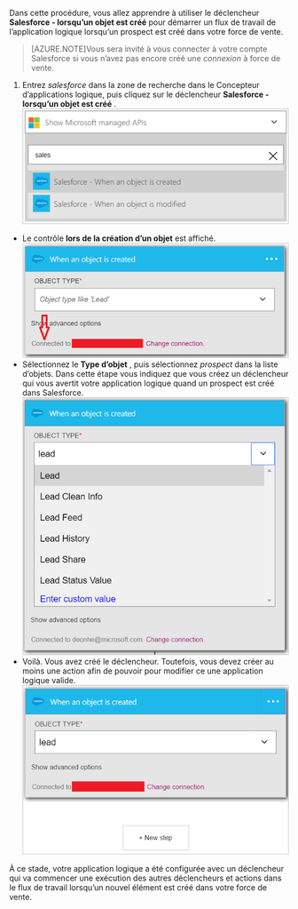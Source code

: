 Dans cette procédure, vous allez apprendre à utiliser le déclencheur **Salesforce - lorsqu’un objet est créé** pour démarrer un flux de travail de l’application logique lorsqu’un prospect est créé dans votre force de vente.

>[AZURE.NOTE]Vous sera invité à vous connecter à votre compte Salesforce si vous n’avez pas encore créé une *connexion* à force de vente.  

1. Entrez *salesforce* dans la zone de recherche dans le Concepteur d’applications logique, puis cliquez sur le déclencheur **Salesforce - lorsqu’un objet est créé** .  
![Image de déclenchement Salesforce 1](./media/connectors-create-api-salesforce/trigger-1.png)   
- Le contrôle **lors de la création d’un objet** est affiché.  
![Image de déclenchement Salesforce 2](./media/connectors-create-api-salesforce/trigger-2.png)   
- Sélectionnez le **Type d’objet** , puis sélectionnez *prospect* dans la liste d’objets. Dans cette étape vous indiquez que vous créez un déclencheur qui vous avertit votre application logique quand un prospect est créé dans Salesforce.   
![Image de déclenchement Salesforce 3](./media/connectors-create-api-salesforce/trigger-3.png)   
- Voilà. Vous avez créé le déclencheur. Toutefois, vous devez créer au moins une action afin de pouvoir pour modifier ce une application logique valide.    
![Image de déclenchement Salesforce 4](./media/connectors-create-api-salesforce/trigger-4.png)   

À ce stade, votre application logique a été configurée avec un déclencheur qui va commencer une exécution des autres déclencheurs et actions dans le flux de travail lorsqu’un nouvel élément est créé dans votre force de vente.  